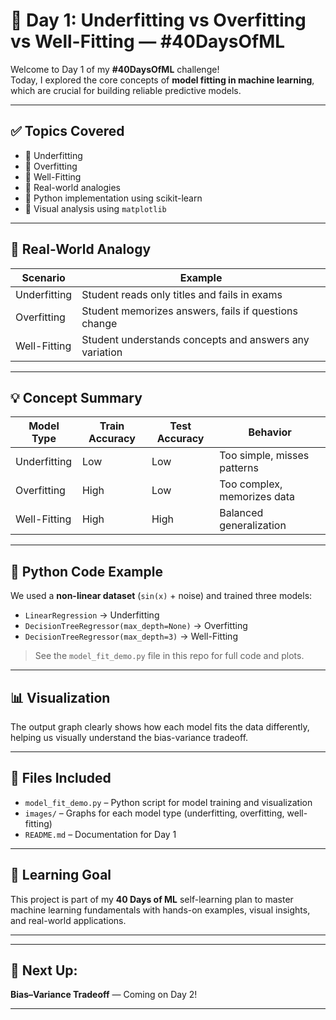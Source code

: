 # 📘 Day 1: Underfitting vs Overfitting vs Well-Fitting — #40DaysOfML

Welcome to Day 1 of my **#40DaysOfML** challenge!  
Today, I explored the core concepts of **model fitting in machine learning**, which are crucial for building reliable predictive models.

---

## ✅ Topics Covered

- 🔹 Underfitting
- 🔹 Overfitting
- 🔹 Well-Fitting
- 🔹 Real-world analogies
- 🔹 Python implementation using scikit-learn
- 🔹 Visual analysis using `matplotlib`

---

## 📌 Real-World Analogy

| Scenario        | Example                                                   |
|-----------------|-----------------------------------------------------------|
| Underfitting     | Student reads only titles and fails in exams             |
| Overfitting      | Student memorizes answers, fails if questions change     |
| Well-Fitting     | Student understands concepts and answers any variation   |

---

## 💡 Concept Summary

| Model Type    | Train Accuracy | Test Accuracy | Behavior                        |
|---------------|----------------|----------------|----------------------------------|
| Underfitting   | Low             | Low             | Too simple, misses patterns       |
| Overfitting    | High            | Low             | Too complex, memorizes data       |
| Well-Fitting   | High            | High            | Balanced generalization           |

---

## 🧪 Python Code Example

We used a **non-linear dataset** (`sin(x)` + noise) and trained three models:

- `LinearRegression` → Underfitting
- `DecisionTreeRegressor(max_depth=None)` → Overfitting
- `DecisionTreeRegressor(max_depth=3)` → Well-Fitting

> See the `model_fit_demo.py` file in this repo for full code and plots.

---

## 📊 Visualization

The output graph clearly shows how each model fits the data differently, helping us visually understand the bias-variance tradeoff.

---

## 📁 Files Included

- `model_fit_demo.py` – Python script for model training and visualization
- `images/` – Graphs for each model type (underfitting, overfitting, well-fitting)
- `README.md` – Documentation for Day 1

---

## 📆 Learning Goal

This project is part of my **40 Days of ML** self-learning plan to master machine learning fundamentals with hands-on examples, visual insights, and real-world applications.

---

---

## 🧠 Next Up:  
**Bias–Variance Tradeoff** — Coming on Day 2!

---

